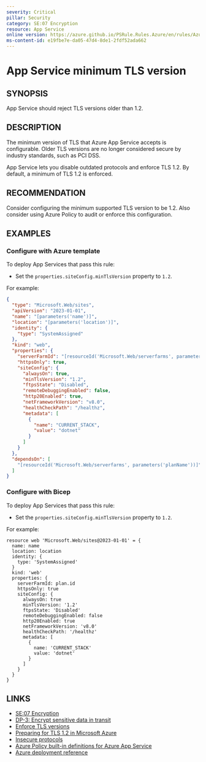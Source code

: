 ```yaml
---
severity: Critical
pillar: Security
category: SE:07 Encryption
resource: App Service
online version: https://azure.github.io/PSRule.Rules.Azure/en/rules/Azure.AppService.MinTLS/
ms-content-id: e19fbe7e-da05-47d4-8de1-2fdf52ada662
---
```


# App Service minimum TLS version

## SYNOPSIS

App Service should reject TLS versions older than 1.2.

## DESCRIPTION

The minimum version of TLS that Azure App Service accepts is configurable.
Older TLS versions are no longer considered secure by industry standards, such as PCI DSS.

App Service lets you disable outdated protocols and enforce TLS 1.2.
By default, a minimum of TLS 1.2 is enforced.

## RECOMMENDATION

Consider configuring the minimum supported TLS version to be 1.2.
Also consider using Azure Policy to audit or enforce this configuration.

## EXAMPLES

### Configure with Azure template

To deploy App Services that pass this rule:

- Set the `properties.siteConfig.minTlsVersion` property to `1.2`.

For example:

```json
{
  "type": "Microsoft.Web/sites",
  "apiVersion": "2023-01-01",
  "name": "[parameters('name')]",
  "location": "[parameters('location')]",
  "identity": {
    "type": "SystemAssigned"
  },
  "kind": "web",
  "properties": {
    "serverFarmId": "[resourceId('Microsoft.Web/serverfarms', parameters('planName'))]",
    "httpsOnly": true,
    "siteConfig": {
      "alwaysOn": true,
      "minTlsVersion": "1.2",
      "ftpsState": "Disabled",
      "remoteDebuggingEnabled": false,
      "http20Enabled": true,
      "netFrameworkVersion": "v8.0",
      "healthCheckPath": "/healthz",
      "metadata": [
        {
          "name": "CURRENT_STACK",
          "value": "dotnet"
        }
      ]
    }
  },
  "dependsOn": [
    "[resourceId('Microsoft.Web/serverfarms', parameters('planName'))]"
  ]
}
```

### Configure with Bicep

To deploy App Services that pass this rule:

- Set the `properties.siteConfig.minTlsVersion` property to `1.2`.

For example:

```bicep
resource web 'Microsoft.Web/sites@2023-01-01' = {
  name: name
  location: location
  identity: {
    type: 'SystemAssigned'
  }
  kind: 'web'
  properties: {
    serverFarmId: plan.id
    httpsOnly: true
    siteConfig: {
      alwaysOn: true
      minTlsVersion: '1.2'
      ftpsState: 'Disabled'
      remoteDebuggingEnabled: false
      http20Enabled: true
      netFrameworkVersion: 'v8.0'
      healthCheckPath: '/healthz'
      metadata: [
        {
          name: 'CURRENT_STACK'
          value: 'dotnet'
        }
      ]
    }
  }
}
```

## LINKS

- [SE:07 Encryption](https://learn.microsoft.com/azure/well-architected/security/encryption#data-in-transit)
- [DP-3: Encrypt sensitive data in transit](https://learn.microsoft.com/security/benchmark/azure/baselines/app-service-security-baseline#dp-3-encrypt-sensitive-data-in-transit)
- [Enforce TLS versions](https://learn.microsoft.com/azure/app-service/configure-ssl-bindings#enforce-tls-versions)
- [Preparing for TLS 1.2 in Microsoft Azure](https://azure.microsoft.com/updates/azuretls12/)
- [Insecure protocols](https://learn.microsoft.com/Azure/app-service/overview-security#insecure-protocols-http-tls-10-ftp)
- [Azure Policy built-in definitions for Azure App Service](https://learn.microsoft.com/azure/app-service/policy-reference)
- [Azure deployment reference](https://learn.microsoft.com/azure/templates/microsoft.web/sites)
